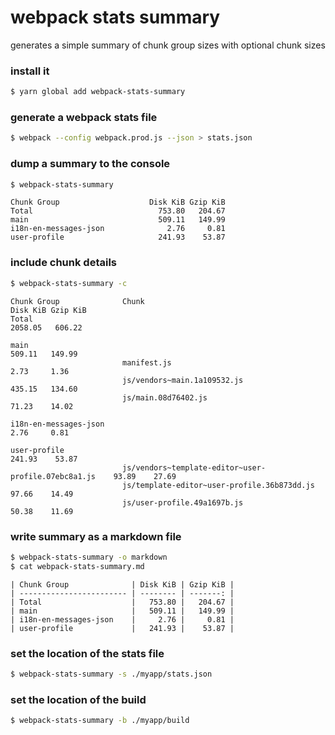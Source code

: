 # webpack stats summary

generates a simple summary of chunk group sizes with optional chunk sizes

### install it

```bash
$ yarn global add webpack-stats-summary
```

### generate a webpack stats file

```bash
$ webpack --config webpack.prod.js --json > stats.json
```

### dump a summary to the console

```bash
$ webpack-stats-summary
```

```
Chunk Group                    Disk KiB Gzip KiB
Total                            753.80   204.67
main                             509.11   149.99
i18n-en-messages-json              2.76     0.81
user-profile                     241.93    53.87
```

### include chunk details

```bash
$ webpack-stats-summary -c
```

```
Chunk Group              Chunk                                               Disk KiB Gzip KiB
Total                                                                         2058.05   606.22

main                                                                           509.11   149.99
                         manifest.js                                             2.73     1.36
                         js/vendors~main.1a109532.js                           435.15   134.60
                         js/main.08d76402.js                                    71.23    14.02

i18n-en-messages-json                                                            2.76     0.81

user-profile                                                                   241.93    53.87
                         js/vendors~template-editor~user-profile.07ebc8a1.js    93.89    27.69
                         js/template-editor~user-profile.36b873dd.js            97.66    14.49
                         js/user-profile.49a1697b.js                            50.38    11.69
```

### write summary as a markdown file

```bash
$ webpack-stats-summary -o markdown
$ cat webpack-stats-summary.md
```

```
| Chunk Group              | Disk KiB | Gzip KiB |
| ------------------------ | -------- | -------: |
| Total                    |   753.80 |   204.67 |
| main                     |   509.11 |   149.99 |
| i18n-en-messages-json    |     2.76 |     0.81 |
| user-profile             |   241.93 |    53.87 |
```

### set the location of the stats file

```bash
$ webpack-stats-summary -s ./myapp/stats.json
```

### set the location of the build

```bash
$ webpack-stats-summary -b ./myapp/build
```
